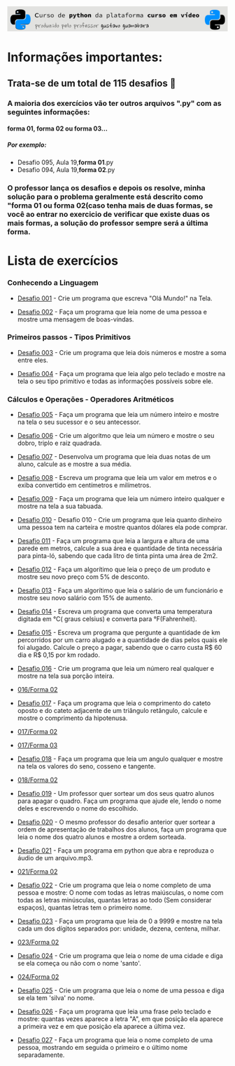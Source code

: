 ![header](https://github.com/emersonbusson/Curso-Python-CursoEmVideo/blob/main/imagens/imagem%20readme.png)

# Informações importantes:

## Trata-se de um total de 115 desafios &#x1F40D;

### A maioria dos exercícios vão ter outros **arquivos ".py"** com as seguintes informações:

#### forma 01, forma 02 ou forma 03...

##### Por exemplo:

- Desafio 095, Aula 19,**forma 01**.py
- Desafio 094, Aula 19,**forma 02**.py

### O professor lança os desafios e depois os resolve, minha solução para o problema geralmente está descrito como "forma 01 ou forma 02(caso tenha mais de duas formas, se você ao entrar no exercicio de verificar que existe duas os mais formas, a solução do professor sempre será a última forma.

# Lista de exercícios

### Conhecendo a Linguagem


- [Desafio 001](https://github.com/emersonbusson/Curso-Python-CursoEmVideo/blob/main/MUNDO%2001/AULA%2001%20-%2005%20-%20CONHECENDO%20A%20LINGUAGEM/Desafio%20001.py) - Crie um programa que escreva "Olá Mundo!" na Tela.

- [Desafio 002](https://github.com/emersonbusson/Curso-Python-CursoEmVideo/blob/main/MUNDO%2001/AULA%2001%20-%2005%20-%20CONHECENDO%20A%20LINGUAGEM/Desafio%20002.py) - Faça um programa que leia nome de uma pessoa e mostre uma mensagem de boas-vindas.


### Primeiros passos - Tipos Primitivos


- [Desafio 003](https://github.com/emersonbusson/Curso-Python-CursoEmVideo/blob/main/MUNDO%2001/AULA%2006%20-%20TIPOS%20PRIMITIVOS/Desafio%20003.py) - Crie um programa que leia dois números e mostre a soma entre eles.

- [Desafio 004](https://github.com/emersonbusson/Curso-Python-CursoEmVideo/blob/main/MUNDO%2001/AULA%2006%20-%20TIPOS%20PRIMITIVOS/Desafio%20004.py) - Faça um programa que leia algo pelo teclado e mostre na tela o seu tipo primitivo e todas as informações possíveis sobre ele.


### Cálculos e Operações - Operadores Aritméticos


- [Desafio 005](https://github.com/emersonbusson/Curso-Python-CursoEmVideo/blob/main/MUNDO%2001/AULA%2007%20-%20OPERADORES%20ARITIM%C3%89DICOS/Desafio%20005%2C%20Aula%2007.py) - Faça um programa que leia um número inteiro e mostre na tela o seu sucessor e o seu antecessor.

- [Desafio 006](https://github.com/emersonbusson/Curso-Python-CursoEmVideo/blob/main/MUNDO%2001/AULA%2007%20-%20OPERADORES%20ARITIM%C3%89DICOS/Desafio%20006%20Aula%2007.py) - Crie um algoritmo que leia um número e mostre o seu dobro, triplo e raiz quadrada.

- [Desafio 007](https://github.com/emersonbusson/Curso-Python-CursoEmVideo/blob/main/MUNDO%2001/AULA%2007%20-%20OPERADORES%20ARITIM%C3%89DICOS/Desafio%20007%20Aula%2007.py) - Desenvolva um programa que leia duas notas de um aluno, calcule as e mostre a sua média.

- [Desafio 008](https://github.com/emersonbusson/Curso-Python-CursoEmVideo/blob/main/MUNDO%2001/AULA%2007%20-%20OPERADORES%20ARITIM%C3%89DICOS/Desafio%20008%20Aula%2007.py) - Escreva um programa que leia um valor em metros e o exiba convertido em centímetros e milímetros.

- [Desafio 009](https://github.com/emersonbusson/Curso-Python-CursoEmVideo/blob/main/MUNDO%2001/AULA%2007%20-%20OPERADORES%20ARITIM%C3%89DICOS/Desafio%20009%20Aula%2007%20.py) - Faça um programa que leia um número inteiro qualquer e mostre na tela a sua tabuada.

- [Desafio 010](https://github.com/emersonbusson/Curso-Python-CursoEmVideo/blob/main/MUNDO%2001/AULA%2007%20-%20OPERADORES%20ARITIM%C3%89DICOS/Desafio%20010%20Aula%2007%20.py) - Desafio 010 - Crie um programa que leia quanto dinheiro uma pessoa tem na carteira e mostre quantos dólares ela pode comprar.

- [Desafio 011](https://github.com/emersonbusson/Curso-Python-CursoEmVideo/blob/main/MUNDO%2001/AULA%2007%20-%20OPERADORES%20ARITIM%C3%89DICOS/Desafio%20011%20Aula%2007.py) - Faça um programa que leia a largura e altura de uma parede em metros, calcule a sua área e quantidade de tinta necessária para pinta-ló, sabendo que cada litro de tinta pinta uma área de 2m2.

- [Desafio 012](https://github.com/emersonbusson/Curso-Python-CursoEmVideo/blob/main/MUNDO%2001/AULA%2007%20-%20OPERADORES%20ARITIM%C3%89DICOS/Desafio%20012%20Aula%2007.py) - Faça um algorítimo que leia o preço de um produto e mostre seu novo preço com 5% de desconto.

- [Desafio 013](https://github.com/emersonbusson/Curso-Python-CursoEmVideo/blob/main/MUNDO%2001/AULA%2007%20-%20OPERADORES%20ARITIM%C3%89DICOS/Desafio%20013%20Aula%2007.py) - Faça um algorítimo que leia o salário de um funcionário e mostre seu novo salário com 15% de aumento.

- [Desafio 014](https://github.com/emersonbusson/Curso-Python-CursoEmVideo/blob/main/MUNDO%2001/AULA%2007%20-%20OPERADORES%20ARITIM%C3%89DICOS/Desafio%20014%20Aula%2007.py) - Escreva um programa que converta uma temperatura digitada em °C( graus celsius) e converta para °F(Fahrenheit).

- [Desafio 015](https://github.com/emersonbusson/Curso-Python-CursoEmVideo/blob/main/MUNDO%2001/AULA%2007%20-%20OPERADORES%20ARITIM%C3%89DICOS/Desafio%20015%20Aula%2007.py) - Escreva um programa que pergunte a quantidade de km percorridos por um carro alugado e a quantidade de dias pelos quais ele foi alugado. Calcule o preço a pagar, sabendo que o carro custa R$ 60 dia e R$ 0,15 por km rodado.

- [Desafio 016](https://github.com/emersonbusson/Curso-Python-CursoEmVideo/blob/main/MUNDO%2001/AULA%2008%20-%20UTILIZANDO%20M%C3%93DULOS/Desafio%20016%2C%20Aula%2008%2C%20forma%2001.py) - Crie um programa que leia um número real qualquer e mostre na tela sua porção inteira.
- [016/Forma 02](https://github.com/emersonbusson/Curso-Python-CursoEmVideo/blob/main/MUNDO%2001/AULA%2008%20-%20UTILIZANDO%20M%C3%93DULOS/Desafio%20016%2C%20Aula%2008%2C%20forma%2002.py)

- [Desafio 017](https://github.com/emersonbusson/Curso-Python-CursoEmVideo/blob/main/MUNDO%2001/AULA%2008%20-%20UTILIZANDO%20M%C3%93DULOS/Desafio%20017%2C%20Aula%2008%2C%20forma%2001.py) - Faça um programa que leia o comprimento do cateto oposto e do cateto adjacente de um triângulo retângulo, calcule e mostre o comprimento da hipotenusa.
- [017/Forma 02](https://github.com/emersonbusson/Curso-Python-CursoEmVideo/blob/main/MUNDO%2001/AULA%2008%20-%20UTILIZANDO%20M%C3%93DULOS/Desafio%20017%2C%20Aula%2008%2C%20forma%2002.py)
- [017/Forma 03](https://github.com/emersonbusson/Curso-Python-CursoEmVideo/blob/main/MUNDO%2001/AULA%2008%20-%20UTILIZANDO%20M%C3%93DULOS/Desafio%20017%2C%20Aula%2008%2C%20forma%2003.py)

- [Desafio 018](https://github.com/emersonbusson/Curso-Python-CursoEmVideo/blob/main/MUNDO%2001/AULA%2008%20-%20UTILIZANDO%20M%C3%93DULOS/Desafio%20018%2C%20Aula%2008%2C%20forma%2001.py) - Faça um programa que leia um angulo qualquer e mostre na tela os valores do seno, cosseno e tangente.
- [018/Forma 02](https://github.com/emersonbusson/Curso-Python-CursoEmVideo/blob/main/MUNDO%2001/AULA%2008%20-%20UTILIZANDO%20M%C3%93DULOS/Desafio%20018%2C%20Aula%2008%2C%20forma%2002.py)

- [Desafio 019](https://github.com/emersonbusson/Curso-Python-CursoEmVideo/blob/main/MUNDO%2001/AULA%2008%20-%20UTILIZANDO%20M%C3%93DULOS/Desafio%20019%2C%20Aula%2008%2Cforma%2001.py) - Um professor quer sortear um dos seus quatro alunos para apagar o quadro. Faça um programa que ajude ele, lendo o nome deles e escrevendo o nome do escolhido.

- [Desafio 020](https://github.com/emersonbusson/Curso-Python-CursoEmVideo/blob/main/MUNDO%2001/AULA%2008%20-%20UTILIZANDO%20M%C3%93DULOS/Desafio%20020%2C%20Aula%2008%2C%20forma%2001.py) - O mesmo professor do desafio anterior quer sortear a ordem de apresentação de trabalhos dos alunos, faça um programa que leia o nome dos quatro alunos e mostre a ordem sorteada.

- [Desafio 021](https://github.com/emersonbusson/Curso-Python-CursoEmVideo/blob/main/MUNDO%2001/AULA%2008%20-%20UTILIZANDO%20M%C3%93DULOS/Desafio%20021%2C%20Aula%2008%2C%20forma%2001.py) - Faça um programa em python que abra e reproduza o áudio de um arquivo.mp3.
- [021/Forma 02](https://github.com/emersonbusson/Curso-Python-CursoEmVideo/blob/main/MUNDO%2001/AULA%2008%20-%20UTILIZANDO%20M%C3%93DULOS/Desafio%2021%2C%20Aula%2008%2C%20forma%2002.py)

- [Desafio 022](https://github.com/emersonbusson/Curso-Python-CursoEmVideo/blob/main/MUNDO%2001/AULA%2009%20-%20MANIPULANDO%20CADEIAS%20DE%20TEXTO/Desafio%20022%2C%20Aula%20%2009%2C%20Forma%2001.py) - Crie um programa que leia o nome completo de uma pessoa e mostre: O nome com todas as letras maiúsculas, o nome com todas as letras minúsculas, quantas letras ao todo (Sem considerar espaços), quantas letras tem o primeiro nome.

- [Desafio 023](https://github.com/emersonbusson/Curso-Python-CursoEmVideo/blob/main/MUNDO%2001/AULA%2009%20-%20MANIPULANDO%20CADEIAS%20DE%20TEXTO/Desafio%20023%2C%20Aula%2009%2C%20forma%2001.py) - Faça um programa que leia de 0 a 9999 e mostre na tela cada um dos dígitos separados por: unidade, dezena, centena, milhar.
- [023/Forma 02](https://github.com/emersonbusson/Curso-Python-CursoEmVideo/blob/main/MUNDO%2001/AULA%2009%20-%20MANIPULANDO%20CADEIAS%20DE%20TEXTO/Desafio%20023%2C%20Aula%2009%2C%20forma%2002%2C.py)

- [Desafio 024](https://github.com/emersonbusson/Curso-Python-CursoEmVideo/blob/main/MUNDO%2001/AULA%2009%20-%20MANIPULANDO%20CADEIAS%20DE%20TEXTO/Desafio%20024%2C%20Aula%2009%2C%20forma%2001.py) - Crie um programa que leia o nome de uma cidade e diga se ela começa ou não com o nome 'santo'.
- [024/Forma 02](https://github.com/emersonbusson/Curso-Python-CursoEmVideo/blob/main/MUNDO%2001/AULA%2009%20-%20MANIPULANDO%20CADEIAS%20DE%20TEXTO/Desafio%20024%2C%20Aula%2009%2C%20forma%2002.py)

- [Desafio 025](https://github.com/emersonbusson/Curso-Python-CursoEmVideo/blob/main/MUNDO%2001/AULA%2009%20-%20MANIPULANDO%20CADEIAS%20DE%20TEXTO/Desafio%20025%2C%20aula%2009%2C%20forma%2001.py) - Crie um programa que leia o nome de uma pessoa e diga se ela tem 'silva' no nome.

- [Desafio 026](https://github.com/emersonbusson/Curso-Python-CursoEmVideo/blob/main/MUNDO%2001/AULA%2009%20-%20MANIPULANDO%20CADEIAS%20DE%20TEXTO/Desafio%20026%2C%20Aula%2009%2C%20forma%2001.py) - Faça um programa que leia uma frase pelo teclado e mostre: quantas vezes aparece a letra "A", em que posição ela aparece a primeira vez e em que posição ela aparece a última vez.

- [Desafio 027](https://github.com/emersonbusson/Curso-Python-CursoEmVideo/blob/main/MUNDO%2001/AULA%2009%20-%20MANIPULANDO%20CADEIAS%20DE%20TEXTO/Desafio%20027%2C%20Aula%2009%2C%20forma%2001.py) - Faça um programa que leia o nome completo de uma pessoa, mostrando em seguida o primeiro e o último nome separadamente.